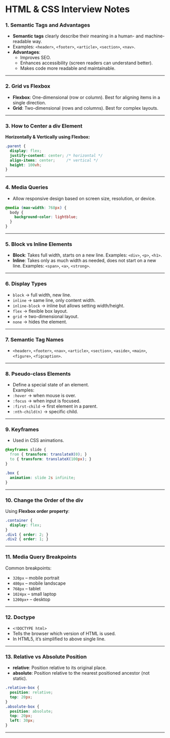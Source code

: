 # HTML & CSS Interview Notes

### 1. Semantic Tags and Advantages
- **Semantic tags** clearly describe their meaning in a human- and machine-readable way.  
- Examples: `<header>`, `<footer>`, `<article>`, `<section>`, `<nav>`.  
- **Advantages**:
  - Improves SEO.
  - Enhances accessibility (screen readers can understand better).
  - Makes code more readable and maintainable.

---

### 2. Grid vs Flexbox
- **Flexbox**: One-dimensional (row or column). Best for aligning items in a single direction.
- **Grid**: Two-dimensional (rows and columns). Best for complex layouts.  

---

### 3. How to Center a div Element
**Horizontally & Vertically using Flexbox:**
```css
.parent {
  display: flex;
  justify-content: center; /* horizontal */
  align-items: center;     /* vertical */
  height: 100vh;
}
```

---

### 4. Media Queries
- Allow responsive design based on screen size, resolution, or device.
```css
@media (max-width: 768px) {
  body {
    background-color: lightblue;
  }
}
```

---

### 5. Block vs Inline Elements
- **Block**: Takes full width, starts on a new line. Examples: `<div>`, `<p>`, `<h1>`.  
- **Inline**: Takes only as much width as needed, does not start on a new line. Examples: `<span>`, `<a>`, `<strong>`.  

---

### 6. Display Types
- `block` → full width, new line.  
- `inline` → same line, only content width.  
- `inline-block` → inline but allows setting width/height.  
- `flex` → flexible box layout.  
- `grid` → two-dimensional layout.  
- `none` → hides the element.  

---

### 7. Semantic Tag Names
- `<header>`, `<footer>`, `<nav>`, `<article>`, `<section>`, `<aside>`, `<main>`, `<figure>`, `<figcaption>`.  

---

### 8. Pseudo-class Elements
- Define a special state of an element.  
Examples:  
- `:hover` → when mouse is over.  
- `:focus` → when input is focused.  
- `:first-child` → first element in a parent.  
- `:nth-child(n)` → specific child.  

---

### 9. Keyframes
- Used in CSS animations.
```css
@keyframes slide {
  from { transform: translateX(0); }
  to { transform: translateX(100px); }
}

.box {
  animation: slide 2s infinite;
}
```

---

### 10. Change the Order of the div
Using **Flexbox order property**:
```css
.container {
  display: flex;
}
.div1 { order: 2; }
.div2 { order: 1; }
```

---

### 11. Media Query Breakpoints
Common breakpoints:  
- `320px` – mobile portrait  
- `480px` – mobile landscape  
- `768px` – tablet  
- `1024px` – small laptop  
- `1200px+` – desktop  

---

### 12. Doctype
- `<!DOCTYPE html>`  
- Tells the browser which version of HTML is used.  
- In HTML5, it’s simplified to above single line.  

---

### 13. Relative vs Absolute Position
- **relative**: Position relative to its original place.  
- **absolute**: Position relative to the nearest positioned ancestor (not static).  
```css
.relative-box {
  position: relative;
  top: 20px;
}
.absolute-box {
  position: absolute;
  top: 20px;
  left: 30px;
}
```
---

